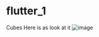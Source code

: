 # flutter_1

Cubes 
Here is as look at it
![image](https://user-images.githubusercontent.com/100613979/218118796-6c637a10-bc79-42db-9a88-97e647392d7f.png)
